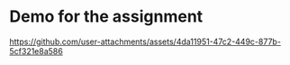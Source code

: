 <!-- Add the video -->

# Demo for the assignment




https://github.com/user-attachments/assets/4da11951-47c2-449c-877b-5cf321e8a586

